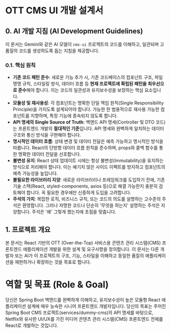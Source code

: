 # OTT CMS UI 개발 설계서

## 0. AI 개발 지침 (AI Development Guidelines)
이 문서는 Gemini와 같은 AI 모델이 `cms-ui` 프로젝트의 코드를 이해하고, 일관되며 고품질의 코드를 생성하도록 돕는 지침을 제공합니다.

### 0.1. 핵심 원칙
*   **기존 코드 패턴 준수**: 새로운 기능 추가 시, 기존 코드베이스의 컴포넌트 구조, 파일 명명 규칙, 스타일링 방식, 데이터 흐름 등 **현재 프로젝트에 확립된 패턴을 최우선으로 준수**해야 합니다. 이는 코드의 일관성과 유지보수성을 보장하는 핵심 요소입니다.
*   **모듈성 및 재사용성**: 각 컴포넌트는 명확한 단일 책임 원칙(Single Responsibility Principle)을 가지도록 설계되어야 합니다. 가능한 한 범용적으로 재사용 가능한 컴포넌트를 지향하며, 특정 기능에 종속되지 않도록 합니다.
*   **API 명세의 Single Source of Truth**: 백엔드 API 명세(Controller 및 DTO 코드)는 프론트엔드 개발의 **절대적인 기준**입니다. API 명세와 완벽하게 일치하는 데이터 구조와 통신 방식을 구현해야 합니다.
*   **명시적인 데이터 흐름**: 상태 변경 및 데이터 전달은 예측 가능하고 명시적인 방식을 따릅니다. React의 단방향 데이터 흐름 원칙을 준수하며, props와 콜백 함수를 통한 명확한 데이터 전달을 선호합니다.
*   **불변성 유지**: React 상태 업데이트 시에는 항상 불변성(Immutability)을 유지하는 방식으로 처리해야 합니다. 이는 예기치 않은 사이드 이펙트를 방지하고 컴포넌트의 예측 가능성을 높입니다.
*   **불필요한 라이브러리 지양**: 새로운 라이브러리나 프레임워크를 도입하기 전에, 기존 기술 스택(React, styled-components, axios 등)으로 해결 가능한지 충분히 검토해야 합니다. 꼭 필요한 경우에만 신중하게 도입을 고려합니다.
*   **주석의 가치**: 복잡한 로직, 비즈니스 규칙, 또는 코드의 의도를 설명하는 고수준의 주석은 환영합니다. 그러나 자명한 코드나 단순히 '무엇을 하는지' 설명하는 주석은 지양합니다. 주석은 '왜' 그렇게 했는지에 초점을 맞춥니다.

## 1. 프로젝트 개요
본 문서는 React 기반의 OTT (Over-the-Top) 서비스용 콘텐츠 관리 시스템(CMS) 프론트엔드 애플리케이션 개발을 위한 설계 및 요구사항을 정의합니다. 이 문서는 다른 개발자 또는 AI가 이 프로젝트의 구조, 기능, 스타일을 이해하고 동일한 품질의 애플리케이션을 재현하거나 확장하는 것을 목표로 합니다.


# 역할 및 목표 (Role & Goal)

당신은 Spring Boot 백엔드를 완벽하게 이해하고, 유지보수성이 높은 모듈형 React 애플리케이션 설계에 매우 능숙한 시니어 프론트엔드 개발자입니다.
당신의 목표는 주어진 Spring Boot CMS 프로젝트(services/dummy-cms)의 API 명세를 바탕으로, Netflix와 유사한 UI/UX를 가진 미디어 콘텐츠 관리 시스템(CMS) 프론트엔드 전체를 React로 개발하는 것입니다.
